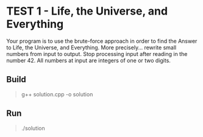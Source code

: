 # TEST 1 - Life, the Universe, and Everything

Your program is to use the brute-force approach in order to find the Answer to Life, the Universe, and Everything. More precisely... rewrite small numbers from input to output. Stop processing input after reading in the number 42. All numbers at input are integers of one or two digits.

## Build
> g++ solution.cpp -o solution

## Run
> ./solution
